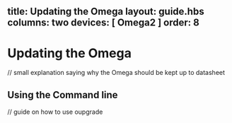 title: Updating the Omega
layout: guide.hbs
columns: two
devices: [ Omega2 ]
order: 8
---

# Updating the Omega

// small explanation saying why the Omega should be kept up to datasheet

## Using the Command line

// guide on how to use oupgrade
